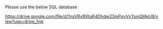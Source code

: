 Please use the below SQL database


https://drive.google.com/file/d/1nsVRvBXtuK4Dhdw23ipPqyVxYunQMeU8/view?usp=drive_link

